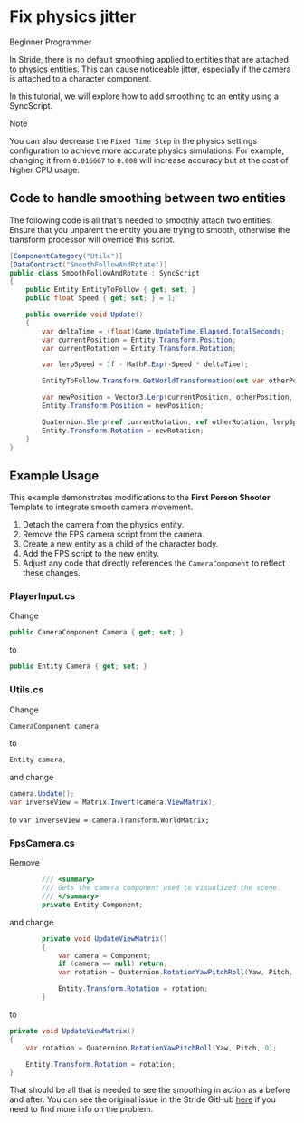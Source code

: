 # Fix physics jitter

<span class="badge text-bg-primary">Beginner</span>
<span class="badge text-bg-success">Programmer</span>

In Stride, there is no default smoothing applied to entities that are attached to physics entities. This can cause noticeable jitter, especially if the camera is attached to a character component.

In this tutorial, we will explore how to add smoothing to an entity using a SyncScript.

> [!Note]
> You can also decrease the `Fixed Time Step` in the physics settings configuration to achieve more accurate physics simulations. For example, changing it from `0.016667` to `0.008` will increase accuracy but at the cost of higher CPU usage.

## Code to handle smoothing between two entities
The following code is all that's needed to smoothly attach two entities. Ensure that you unparent the entity you are trying to smooth, otherwise the transform processor will override this script.

```cs
[ComponentCategory("Utils")]
[DataContract("SmoothFollowAndRotate")]
public class SmoothFollowAndRotate : SyncScript
{
    public Entity EntityToFollow { get; set; }
    public float Speed { get; set; } = 1;

    public override void Update()
    {
        var deltaTime = (float)Game.UpdateTime.Elapsed.TotalSeconds;
        var currentPosition = Entity.Transform.Position;
        var currentRotation = Entity.Transform.Rotation;

        var lerpSpeed = 1f - MathF.Exp(-Speed * deltaTime);

        EntityToFollow.Transform.GetWorldTransformation(out var otherPosition, out var otherRotation, out var _);

        var newPosition = Vector3.Lerp(currentPosition, otherPosition, lerpSpeed);
        Entity.Transform.Position = newPosition;

        Quaternion.Slerp(ref currentRotation, ref otherRotation, lerpSpeed, out var newRotation);
        Entity.Transform.Rotation = newRotation;
    }
}
```

## Example Usage

This example demonstrates modifications to the **First Person Shooter** Template to integrate smooth camera movement.

1. Detach the camera from the physics entity.
2. Remove the FPS camera script from the camera.
3. Create a new entity as a child of the character body.
4. Add the FPS script to the new entity.
5. Adjust any code that directly references the `CameraComponent` to reflect these changes.

### PlayerInput.cs

Change

```cs
public CameraComponent Camera { get; set; }
```
to

```cs
public Entity Camera { get; set; }
```

### Utils.cs

Change

```cs
CameraComponent camera
```
to

```cs
Entity camera,
```

and change

```cs
camera.Update();
var inverseView = Matrix.Invert(camera.ViewMatrix);
```

to
`var inverseView = camera.Transform.WorldMatrix;`

### FpsCamera.cs

Remove

```cs
        /// <summary>
        /// Gets the camera component used to visualized the scene.
        /// </summary>
        private Entity Component;
```
and change

```cs
        private void UpdateViewMatrix()
        {
            var camera = Component;
            if (camera == null) return;
            var rotation = Quaternion.RotationYawPitchRoll(Yaw, Pitch, 0);

            Entity.Transform.Rotation = rotation;
        }
```
to

```cs
private void UpdateViewMatrix()
{
    var rotation = Quaternion.RotationYawPitchRoll(Yaw, Pitch, 0);

    Entity.Transform.Rotation = rotation;
}
```

That should be all that is needed to see the smoothing in action as a before and after. You can see the original issue in the Stride GitHub [here](https://github.com/stride3d/stride/issues/2216) if you need to find more info on the problem.

